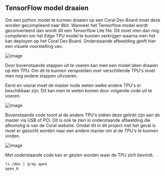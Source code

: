 ## TensorFlow model draaien

<!-- >Hoe we een TensorFlow model zoal kunnen draaien op één TPU en hoe we dat willen verwezenlijken in de cluster.  -->

Om een python model te kunnen draaien op een Coral Dev Board moet deze worden gecompileerd naar 8bit. Wanneer het Tensorflow model wordt geconverteerd dan wordt dit een Tensorflow Lite file. Dit moet men dan nog compileren om het Edge TPU model te kunnen verkrijgen waarna men het kan deployen op het Coral Dev Board. Onderstaande afbeelding geeft hier een visuele voorstelling van. 

![image](https://user-images.githubusercontent.com/93762886/214374448-b8a30c63-3c42-4e2d-875f-376d1d8488f4.png)

Door bovenstaande stappen uit te voeren kan men een model laten draaien op één TPU. Om dit te kunnen verspreiden over verschillende TPU's moet men nog andere stappen uitvoeren. 
 
Eerst en vooral moet de master node weten welke andere TPU's er beschikbaar zijn. Dit kan men te weten komen door volgende code uit te voeren.  

![image](https://user-images.githubusercontent.com/93762886/214376031-180896f0-e437-47cf-a569-2439c7b59329.png)

Bovenstaande code toont al de andere TPU's indien deze gelinkt zijn aan de master via USB of PCI. Dit is ook te zien in onderstaande afbeelding die afkomstig is van de Coral website. Omdat dit in dit project niet het geval is moet er gezocht worden naar een andere manier om al de TPU's te kunnen vinden. 


![image](https://user-images.githubusercontent.com/93762886/214379325-fc20026c-2761-49a9-97b7-fa01eea2135b.png)

Met onderstaande code kan er gezien worden waar de TPU zich bevindt. 

```bash
ls /dev | grep apex
apex_0
```

